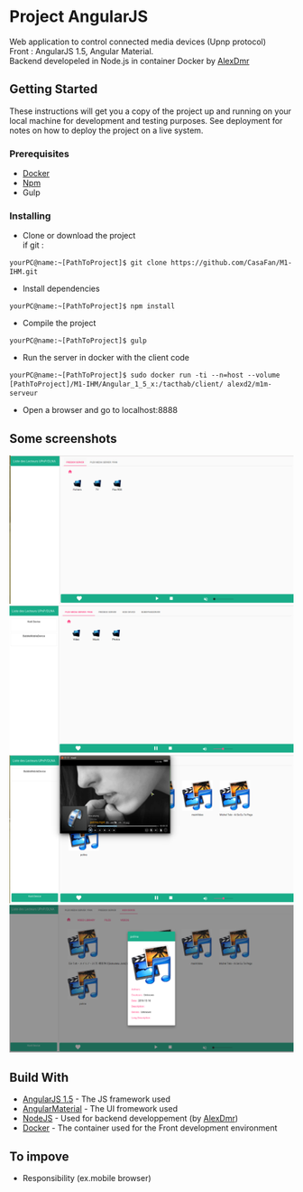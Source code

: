 # Project AngularJS
Web application to control connected media devices (Upnp protocol)  
Front : AngularJS 1.5, Angular Material.  
Backend developeled in Node.js in container Docker by [AlexDmr](https://github.com/AlexDmr)  

## Getting Started 
These instructions will get you a copy of the project up and running on your local machine for development and testing purposes. 
See deployment for notes on how to deploy the project on a live system.

### Prerequisites
* [Docker](https://www.docker.com)
* [Npm](https://www.npmjs.com)
* Gulp

### Installing
* Clone or download the project  
if git : 
```
yourPC@name:~[PathToProject]$ git clone https://github.com/CasaFan/M1-IHM.git
```  
* Install dependencies
```
yourPC@name:~[PathToProject]$ npm install
```  
* Compile the project
```
yourPC@name:~[PathToProject]$ gulp
```  
* Run the server in docker with the client code
```
yourPC@name:~[PathToProject]$ sudo docker run -ti --n=host --volume [PathToProject]/M1-IHM/Angular_1_5_x:/tacthab/client/ alexd2/m1m-serveur
```  
* Open a browser and go to localhost:8888  

## Some screenshots  
![Alt text](/screenshots/img1.png?raw=true "initiated screen with servers online")  
![Alt text](/screenshots/img2.png?raw=true "device detected")  
![Alt text](/screenshots/img3.png?raw=true "control of device")  
![Alt text](/screenshots/img4.png?raw=true "media detail")  

## Build With
* [AngularJS 1.5](https://angularjs.org/) - The JS framework used  
* [AngularMaterial](https://material.angularjs.org) - The UI fromework used  
* [NodeJS](https://nodejs.org) - Used for backend developpement (by [AlexDmr](https://github.com/AlexDmr))  
* [Docker](https://www.docker.com) - The container used for the Front development environment  

## To impove
* Responsibility (ex.mobile browser)  
